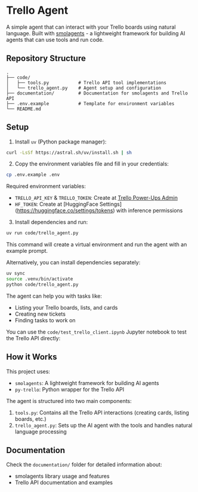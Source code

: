 # Trello Agent

A simple agent that can interact with your Trello boards using natural language. Built with [smolagents](https://github.com/smol-ai/smolagents) - a lightweight framework for building AI agents that can use tools and run code.

## Repository Structure

```
.
├── code/
│   ├── tools.py           # Trello API tool implementations
│   └── trello_agent.py    # Agent setup and configuration
├── documentation/         # Documentation for smolagents and Trello API
├── .env.example           # Template for environment variables
└── README.md
```

## Setup

1. Install `uv` (Python package manager):
```bash
curl -LsSf https://astral.sh/uv/install.sh | sh
```

2. Copy the environment variables file and fill in your credentials:
```bash
cp .env.example .env
```

Required environment variables:
- `TRELLO_API_KEY` & `TRELLO_TOKEN`: Create at [Trello Power-Ups Admin](https://trello.com/power-ups/admin)
- `HF_TOKEN`: Create at [HuggingFace Settings] (https://huggingface.co/settings/tokens) with inference permissions

3. Install dependencies and run:
```bash
uv run code/trello_agent.py
```
This command will create a virtual environment and run the agent with an example prompt.

Alternatively, you can install dependencies separately:
```bash
uv sync
source .venv/bin/activate
python code/trello_agent.py
```

The agent can help you with tasks like:
- Listing your Trello boards, lists, and cards
- Creating new tickets
- Finding tasks to work on

You can use the `code/test_trello_client.ipynb` Jupyter notebook to test the Trello API directly:

## How it Works

This project uses:
- `smolagents`: A lightweight framework for building AI agents
- `py-trello`: Python wrapper for the Trello API

The agent is structured into two main components:
1. `tools.py`: Contains all the Trello API interactions (creating cards, listing boards, etc.)
2. `trello_agent.py`: Sets up the AI agent with the tools and handles natural language processing


## Documentation

Check the `documentation/` folder for detailed information about:
- smolagents library usage and features
- Trello API documentation and examples